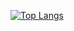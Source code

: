[![Top Langs](https://kyostenas.vercel.app/api/top-langs/?username=Kyostenas&langs_count=10&count_private=true)](https://github.com/anuraghazra/github-readme-stats)
